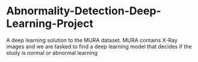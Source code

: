 # Abnormality-Detection-Deep-Learning-Project
A deep learning solution to the MURA dataset. MURA contains X-Ray images and we are tasked to find a deep learning model that decides if the study is normal or abnormal learning 

